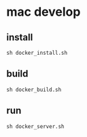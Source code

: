# mac develop
## install
    sh docker_install.sh
## build
    sh docker_build.sh
## run
    sh docker_server.sh